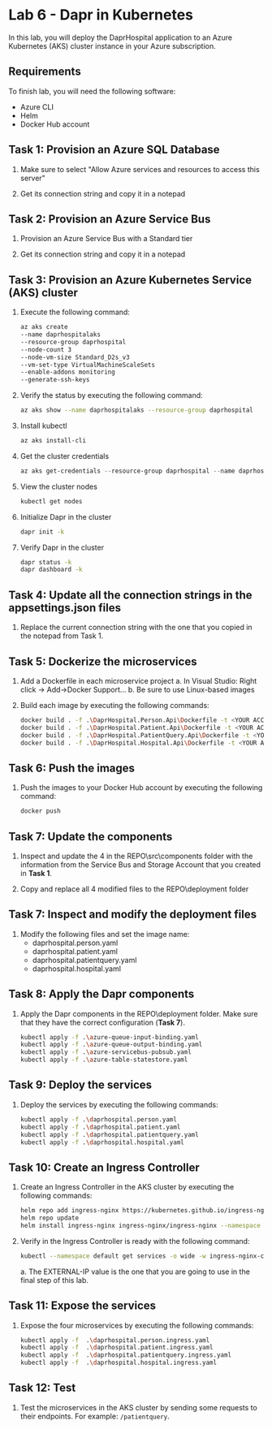 # Lab 6 - Dapr in Kubernetes
In this lab, you will deploy the DaprHospital application to an Azure Kubernetes (AKS) cluster instance in your Azure subscription.

## Requirements
To finish lab, you will need the following software:
- Azure CLI
- Helm
- Docker Hub account

## Task 1: Provision an Azure SQL Database
1. Make sure to select "Allow Azure services and resources to access this server"

2. Get its connection string and copy it in a notepad

## Task 2: Provision an Azure Service Bus
1. Provision an Azure Service Bus with a Standard tier

2. Get its connection string and copy it in a notepad

## Task 3: Provision an Azure Kubernetes Service (AKS) cluster
1. Execute the following command:
    ```bash
    az aks create 
    --name daprhospitalaks 
    --resource-group daprhospital 
    --node-count 3 
    --node-vm-size Standard_D2s_v3 
    --vm-set-type VirtualMachineScaleSets 
    --enable-addons monitoring
    --generate-ssh-keys
    ```
2. Verify the status by executing the following command:
    ```bash
    az aks show --name daprhospitalaks --resource-group daprhospital
    ```
3. Install kubectl
    ```bash
    az aks install-cli
    ```
4. Get the cluster credentials
    ```powershell
    az aks get-credentials --resource-group daprhospital --name daprhospitalaks
    ```
5. View the cluster nodes
    ```bash
    kubectl get nodes
    ```
6. Initialize Dapr in the cluster
    ```bash
    dapr init -k
    ```
7. Verify Dapr in the cluster
    ```bash
    dapr status -k
    dapr dashboard -k
    ```
    
## Task 4: Update all the connection strings in the appsettings.json files
1. Replace the current connection string with the one that you copied in the notepad from Task 1.

## Task 5: Dockerize the microservices
1. Add a Dockerfile in each microservice project
    a. In Visual Studio: Right click -> Add->Docker Support...
    b. Be sure to use Linux-based images

2. Build each image by executing the following commands:

    ```bash
    docker build . -f .\DaprHospital.Person.Api\Dockerfile -t <YOUR ACCOUNT>/daprhospital.person
    docker build . -f .\DaprHospital.Patient.Api\Dockerfile -t <YOUR ACCOUNT>/daprhospital.patient
    docker build . -f .\DaprHospital.PatientQuery.Api\Dockerfile -t <YOUR ACCOUNT>/daprhospital.patientquery
    docker build . -f .\DaprHospital.Hospital.Api\Dockerfile -t <YOUR ACCOUNT>/daprhospital.hospital
    ```
## Task 6: Push the images  
1. Push the images to your Docker Hub account by executing the following command:
    ```bash
    docker push
    ```

## Task 7: Update the components
1. Inspect and update the 4 in the REPO\src\components folder with the information from the Service Bus and Storage Account that you created in **Task 1**.

2. Copy and replace all 4 modified files to the REPO\deployment folder

## Task 7: Inspect and modify the deployment files
1. Modify the following files and set the image name:
    - daprhospital.person.yaml
    - daprhospital.patient.yaml
    - daprhospital.patientquery.yaml
    - daprhospital.hospital.yaml

## Task 8: Apply the Dapr components
1. Apply the Dapr components in the REPO\deployment folder.  Make sure that they have the correct configuration (**Task 7**).
    ```bash
    kubectl apply -f .\azure-queue-input-binding.yaml
    kubectl apply -f .\azure-queue-output-binding.yaml
    kubectl apply -f .\azure-servicebus-pubsub.yaml
    kubectl apply -f .\azure-table-statestore.yaml
    ```

## Task 9: Deploy the services
1. Deploy the services by executing the following commands:
    ```bash
    kubectl apply -f .\daprhospital.person.yaml
    kubectl apply -f .\daprhospital.patient.yaml
    kubectl apply -f .\daprhospital.patientquery.yaml
    kubectl apply -f .\daprhospital.hospital.yaml
    ```

## Task 10: Create an Ingress Controller
1. Create an Ingress Controller in the AKS cluster by executing the following commands:
    ```bash
    helm repo add ingress-nginx https://kubernetes.github.io/ingress-nginx
    helm repo update
    helm install ingress-nginx ingress-nginx/ingress-nginx --namespace default
    ```

2. Verify in the Ingress Controller is ready with the following command:
    ```bash
    kubectl --namespace default get services -o wide -w ingress-nginx-controller
    ```
    a. The EXTERNAL-IP value is the one that you are going to use in the final step of this lab.

## Task 11: Expose the services
1. Expose the four microservices by executing the following commands:
    ```bash
    kubectl apply -f  .\daprhospital.person.ingress.yaml
    kubectl apply -f  .\daprhospital.patient.ingress.yaml
    kubectl apply -f  .\daprhospital.patientquery.ingress.yaml
    kubectl apply -f  .\daprhospital.hospital.ingress.yaml
    ```

## Task 12: Test
1. Test the microservices in the AKS cluster by sending some requests to their endpoints.  For example: `/patientquery`.